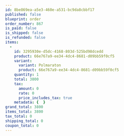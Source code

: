 ```yaml
---
id: 8be869ea-a5e3-460e-a531-bc9da8cbbf17
published: false
blueprint: order
order_number: 867
is_paid: false
is_shipped: false
is_refunded: false
items:
  -
    id: 3295930e-d5dc-4168-803d-525bd98dcedd
    product: 66e767a9-ee34-4dc4-8681-d09bb59f0cf5
    variant:
      variant: Polmaraton
      product: 66e767a9-ee34-4dc4-8681-d09bb59f0cf5
    quantity: 1
    total: 3800
    tax:
      amount: 0
      rate: 0
      price_includes_tax: true
    metadata: {  }
grand_total: 3800
items_total: 3800
tax_total: 0
shipping_total: 0
coupon_total: 0
---
```

